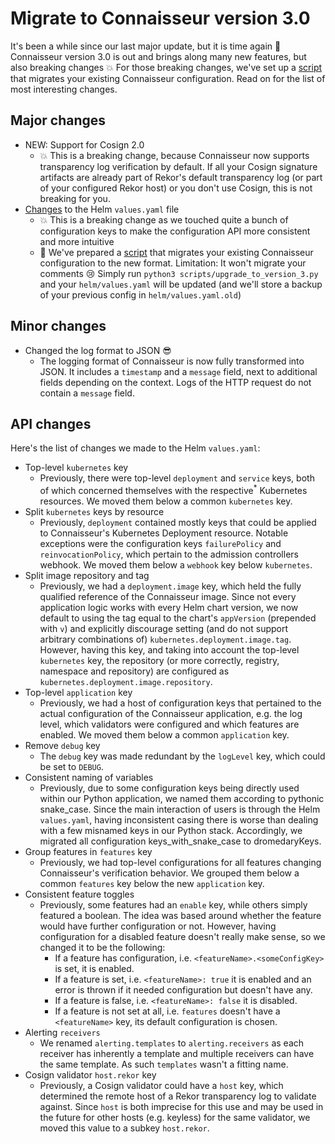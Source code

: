 # Migrate to Connaisseur version 3.0

It's been a while since our last major update, but it is time again :tada:
Connaisseur version 3.0 is out and brings along many new features, but also breaking changes :boom:
For those breaking changes, we've set up a [script](../scripts/upgrade_to_version_3.py) that migrates your existing Connaisseur configuration.
Read on for the list of most interesting changes.

## Major changes

- NEW: Support for Cosign 2.0
    - :boom: This is a breaking change, because Connaisseur now supports transparency log verification by default.
    If all your Cosign signature artifacts are already part of Rekor's default transparency log (or part of your configured Rekor host) or you don't use Cosign, this is not breaking for you.
- [Changes](#api-changes) to the Helm `values.yaml` file
    - :boom: This is a breaking change as we touched quite a bunch of configuration keys to make the configuration API more consistent and more intuitive
    - :robot: We've prepared a [script](../scripts/upgrade_to_version_3.py) that migrates your existing Connaisseur configuration to the new format. Limitation: It won't migrate your comments :cry: Simply run `python3 scripts/upgrade_to_version_3.py` and your `helm/values.yaml` will be updated (and we'll store a backup of your previous config in `helm/values.yaml.old`)

## Minor changes

- Changed the log format to JSON :sunglasses:
    - The logging format of Connaisseur is now fully transformed into JSON. It includes a `timestamp` and a `message` field, next to additional fields depending on the context. Logs of the HTTP request do not contain a `message` field.

## API changes

Here's the list of changes we made to the Helm `values.yaml`:

- Top-level `kubernetes` key
    - Previously, there were top-level `deployment` and `service` keys, both of which concerned themselves with the respective<sup>*</sup> Kubernetes resources.
    We moved them below a common `kubernetes` key.
- Split `kubernetes` keys by resource
    - Previously, `deployment` contained mostly keys that could be applied to Connaisseur's Kubernetes Deployment resource.
    Notable exceptions were the configuration keys `failurePolicy` and `reinvocationPolicy`, which pertain to the admission controllers webhook.
    We moved them below a `webhook` key below `kubernetes`.
- Split image repository and tag
    - Previously, we had a `deployment.image` key, which held the fully qualified reference of the Connaisseur image. Since not every application logic works with every Helm chart version, we now default to using the tag equal to the chart's `appVersion` (prepended with `v`) and explicitly discourage setting (and do not support arbitrary combinations of) `kubernetes.deployment.image.tag`. However, having this key, and taking into account the top-level `kubernetes` key, the repository (or more correctly, registry, namespace and repository) are configured as `kubernetes.deployment.image.repository`.
- Top-level `application` key
    - Previously, we had a host of configuration keys that pertained to the actual configuration of the Connaisseur application, e.g. the log level, which validators were configured and which features are enabled.
    We moved them below a common `application` key.
- Remove `debug` key
    - The `debug` key was made redundant by the `logLevel` key, which could be set to `DEBUG`.
- Consistent naming of variables
    - Previously, due to some configuration keys being directly used within our Python application, we named them according to pythonic snake_case.
    Since the main interaction of users is through the Helm `values.yaml`, having inconsistent casing there is worse than dealing with a few misnamed keys in our Python stack.
    Accordingly, we migrated all configuration keys_with_snake_case to dromedaryKeys.
- Group features in `features` key
    - Previously, we had top-level configurations for all features changing Connaisseur's verification behavior.
    We grouped them below a common `features` key below the new `application` key.
- Consistent feature toggles
    - Previously, some features had an `enable` key, while others simply featured a boolean.
    The idea was based around whether the feature would have further configuration or not.
    However, having configuration for a disabled feature doesn't really make sense, so we changed it to be the following:
        - If a feature has configuration, i.e. `<featureName>.<someConfigKey>` is set, it is enabled.
        - If a feature is set, i.e. `<featureName>: true`  it is enabled and an error is thrown if it needed configuration but doesn't have any.
        - If a feature is false, i.e. `<featureName>: false`  it is disabled.
        - If a feature is not set at all, i.e. `features` doesn't have a `<featureName>` key, its default configuration is chosen.
- Alerting `receivers`
    - We renamed `alerting.templates` to `alerting.receivers` as each receiver has inherently a template and multiple receivers can have the same template.
    As such `templates` wasn't a fitting name.
- Cosign validator `host.rekor` key
    - Previously, a Cosign validator could have a `host` key, which determined the remote host of a Rekor transparency log to validate against.
    Since `host` is both imprecise for this use and may be used in the future for other hosts (e.g. keyless) for the same validator, we moved this value to a subkey `host.rekor`.
